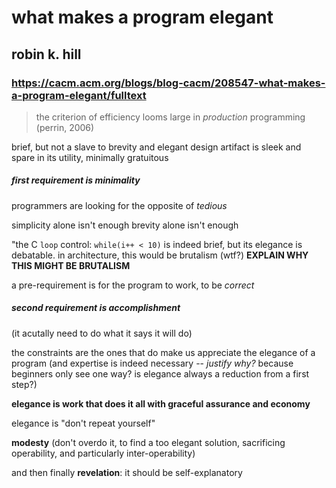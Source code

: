 # what makes a program elegant
## robin k. hill
### https://cacm.acm.org/blogs/blog-cacm/208547-what-makes-a-program-elegant/fulltext

> the criterion of efficiency looms large in *production* programming (perrin, 2006)

brief, but not a slave to brevity
and elegant design artifact is sleek and spare in its utility, minimally gratuitous

##### first requirement is minimality

programmers are looking for the opposite of *tedious*

simplicity alone isn't enough
brevity alone isn't enough

"the C `loop` control: `while(i++ < 10)` is indeed brief, but its elegance is debatable. in architecture, this would be brutalism (wtf?) **EXPLAIN WHY THIS MIGHT BE BRUTALISM**

a pre-requirement is for the program to work, to be *correct*

##### second requirement is accomplishment

(it acutally need to do what it says it will do)

the constraints are the ones that do make us appreciate the elegance of a program (and expertise is indeed necessary -- *justify why?* because beginners only see one way? is elegance always a reduction from a first step?)

**elegance is work that does it all with graceful assurance and economy**

elegance is "don't repeat yourself"

**modesty** (don't overdo it, to find a too elegant solution, sacrificing operability, and particularly inter-operability)

and then finally **revelation**: it should be self-explanatory

